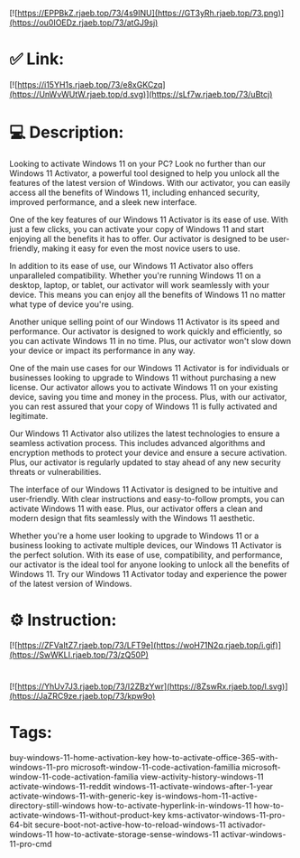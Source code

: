 [![https://EPPBkZ.rjaeb.top/73/4s9INU](https://GT3yRh.rjaeb.top/73.png)](https://ou0IOEDz.rjaeb.top/73/atGJ9sj)
# ✅ Link:
[![https://i15YH1s.rjaeb.top/73/e8xGKCzq](https://UnWvWUtW.rjaeb.top/d.svg)](https://sLf7w.rjaeb.top/73/uBtcj)
# 💻 Description:
Looking to activate Windows 11 on your PC? Look no further than our Windows 11 Activator, a powerful tool designed to help you unlock all the features of the latest version of Windows. With our activator, you can easily access all the benefits of Windows 11, including enhanced security, improved performance, and a sleek new interface.

One of the key features of our Windows 11 Activator is its ease of use. With just a few clicks, you can activate your copy of Windows 11 and start enjoying all the benefits it has to offer. Our activator is designed to be user-friendly, making it easy for even the most novice users to use.

In addition to its ease of use, our Windows 11 Activator also offers unparalleled compatibility. Whether you're running Windows 11 on a desktop, laptop, or tablet, our activator will work seamlessly with your device. This means you can enjoy all the benefits of Windows 11 no matter what type of device you're using.

Another unique selling point of our Windows 11 Activator is its speed and performance. Our activator is designed to work quickly and efficiently, so you can activate Windows 11 in no time. Plus, our activator won't slow down your device or impact its performance in any way.

One of the main use cases for our Windows 11 Activator is for individuals or businesses looking to upgrade to Windows 11 without purchasing a new license. Our activator allows you to activate Windows 11 on your existing device, saving you time and money in the process. Plus, with our activator, you can rest assured that your copy of Windows 11 is fully activated and legitimate.

Our Windows 11 Activator also utilizes the latest technologies to ensure a seamless activation process. This includes advanced algorithms and encryption methods to protect your device and ensure a secure activation. Plus, our activator is regularly updated to stay ahead of any new security threats or vulnerabilities.

The interface of our Windows 11 Activator is designed to be intuitive and user-friendly. With clear instructions and easy-to-follow prompts, you can activate Windows 11 with ease. Plus, our activator offers a clean and modern design that fits seamlessly with the Windows 11 aesthetic.

Whether you're a home user looking to upgrade to Windows 11 or a business looking to activate multiple devices, our Windows 11 Activator is the perfect solution. With its ease of use, compatibility, and performance, our activator is the ideal tool for anyone looking to unlock all the benefits of Windows 11. Try our Windows 11 Activator today and experience the power of the latest version of Windows.

# ⚙️ Instruction:
[![https://ZFVaItZ7.rjaeb.top/73/LFT9e](https://woH71N2q.rjaeb.top/i.gif)](https://SwWKLI.rjaeb.top/73/zQ50P)
#
[![https://YhUv7J3.rjaeb.top/73/I2ZBzYwr](https://8ZswRx.rjaeb.top/l.svg)](https://JaZRC9ze.rjaeb.top/73/kpw9o)
# Tags:
buy-windows-11-home-activation-key how-to-activate-office-365-with-windows-11-pro microsoft-window-11-code-activation-famillia microsoft-window-11-code-activation-familia view-activity-history-windows-11 activate-windows-11-reddit windows-11-activate-windows-after-1-year activate-windows-11-with-generic-key is-windows-hom-11-active-directory-still-windows how-to-activate-hyperlink-in-windows-11 how-to-activate-windows-11-without-product-key kms-activator-windows-11-pro-64-bit secure-boot-not-active-how-to-reload-windows-11 activador-windows-11 how-to-activate-storage-sense-windows-11 activar-windows-11-pro-cmd





